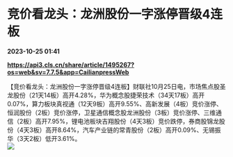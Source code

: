 # 竞价看龙头：龙洲股份一字涨停晋级4连板

**2023-10-25 01:41**

**https://api3.cls.cn/share/article/1495267?os=web&sv=7.7.5&app=CailianpressWeb**

【竞价看龙头：龙洲股份一字涨停晋级4连板】财联社10月25日电，市场焦点股圣龙股份（21天14板）高开4.28%，华为概念股捷荣技术（34天17板）高开0.07%，算力板块真视通（12天9板）高开9.55%、高新发展（4板）竞价涨停、恒润股份（2板）竞价涨停，卫星通信概念股龙洲股份（3板）竞价涨停、三维通信（2板）高开7.95%，锂电池板块吉翔股份（4天3板）竞价跌停，券商股锦龙股份（4天3板）高开8.64%，汽车产业链的常青股份（2板）高开0.09%、无锡振华（3天2板）低开3.61%。  
![](https://img.cls.cn/images/20231025/XSTJHWZU00.png)